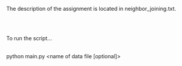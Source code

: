 The description of the assignment is located in neighbor_joining.txt.

<br>
<br>

To run the script...
<br>
<br>

python main.py <name of data file [optional]>
